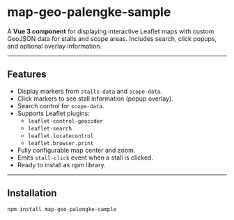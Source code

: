 # map-geo-palengke-sample

A **Vue 3 component** for displaying interactive Leaflet maps with custom GeoJSON data for stalls and scope areas. Includes search, click popups, and optional overlay information.  

---

## Features

- Display markers from `stalls-data` and `scope-data`.
- Click markers to see stall information (popup overlay).
- Search control for `scope-data`.
- Supports Leaflet plugins:
  - `leaflet-control-geocoder`
  - `leaflet-search`
  - `leaflet.locatecontrol`
  - `leaflet.browser.print`
- Fully configurable map center and zoom.
- Emits `stall-click` event when a stall is clicked.
- Ready to install as npm library.

---

## Installation

```bash
npm install map-geo-palengke-sample
